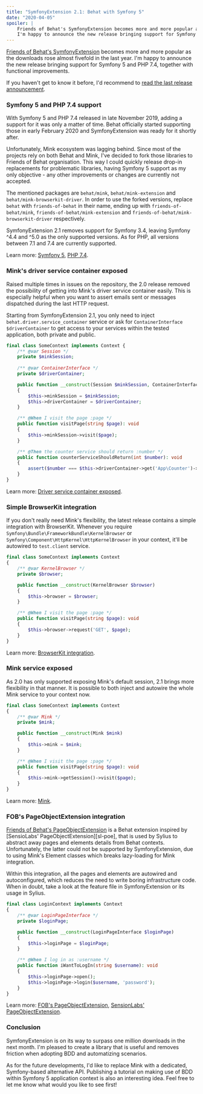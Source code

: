 ```yaml
---
title: "SymfonyExtension 2.1: Behat with Symfony 5" 
date: "2020-04-05"
spoiler: |
    Friends of Behat's SymfonyExtension becomes more and more popular as the downloads rose almost fivefold in the last year.
    I'm happy to announce the new release bringing support for Symfony 5 and PHP 7.4, together with functional improvements.
---
```


[Friends of Behat's SymfonyExtension][fob-se] becomes more and more popular as the downloads rose almost fivefold in the last year.
I'm happy to announce the new release bringing support for Symfony 5 and PHP 7.4, together with functional improvements.

If you haven't get to know it before, I'd recommend to [read the last release announcement][fob-se-20-blogpost].

### Symfony 5 and PHP 7.4 support

With Symfony 5 and PHP 7.4 released in late November 2019, adding a support for it was only a matter of time.
Behat officially started supporting those in early February 2020 and SymfonyExtension was ready for it shortly after. 

Unfortunately, Mink ecosystem was lagging behind. Since most of the projects rely on both Behat and Mink,
I've decided to fork those libraries to Friends of Behat organisation. This way I could quickly release drop-in replacements
for problematic libraries, having Symfony 5 support as my only objective - any other improvements or changes are currently not accepted. 

The mentioned packages are `behat/mink`, `behat/mink-extension` and `behat/mink-browserkit-driver`. In order to use the
forked versions, replace `behat` with `friends-of-behat` in their name, ending up with `friends-of-behat/mink`,
`friends-of-behat/mink-extension` and `friends-of-behat/mink-browserkit-driver` respectively.

SymfonyExtension 2.1 removes support for Symfony 3.4, leaving Symfony ^4.4 and ^5.0 as the only supported versions. As for PHP,
all versions between 7.1 and 7.4 are currently supported.

Learn more: [Symfony 5](https://github.com/FriendsOfBehat/SymfonyExtension/pull/100), [PHP 7.4](https://github.com/FriendsOfBehat/SymfonyExtension/pull/107).

### Mink's driver service container exposed

Raised multiple times in issues on the repository, the 2.0 release removed the possibility of getting into Mink's driver
service container easily. This is especially helpful when you want to assert emails sent or messages dispatched during the
last HTTP request. 

Starting from SymfonyExtension 2.1, you only need to inject `behat.driver.service_container` service or ask for
`ContainerInterface $driverContainer` to get access to your services within the tested application, both private and public.

```php
final class SomeContext implements Context {
    /** @var Session */
    private $minkSession;
    
    /** @var ContainerInterface */
    private $driverContainer;

    public function __construct(Session $minkSession, ContainerInterface $driverContainer)
    {
        $this->minkSession = $minkSession;
        $this->driverContainer = $driverContainer;
    }

    /** @When I visit the page :page */
    public function visitPage(string $page): void
    {
        $this->minkSession->visit($page);
    }

    /** @Then the counter service should return :number */
    public function counterServiceShouldReturn(int $number): void
    {
        assert($number === $this->driverContainer->get('App\Counter')->getCount());
    }
}
```

Learn more: [Driver service container exposed](https://github.com/FriendsOfBehat/SymfonyExtension/pull/116).

### Simple BrowserKit integration

If you don't really need Mink's flexibility, the latest release contains a simple integration with BrowserKit. Whenever you
require `Symfony\Bundle\FrameworkBundle\KernelBrowser` or `Symfony\Component\HttpKernel\HttpKernelBrowser` in your context,
it'll be autowired to `test.client` service.

```php
final class SomeContext implements Context 
{
    /** @var KernelBrowser */
    private $browser;

    public function __construct(KernelBrowser $browser)
    {
        $this->browser = $browser;
    }

    /** @When I visit the page :page */
    public function visitPage(string $page): void
    {
        $this->browser->request('GET', $page);
    }
}
```

Learn more: [BrowserKit integration](https://github.com/FriendsOfBehat/SymfonyExtension/pull/82).

### Mink service exposed

As 2.0 has only supported exposing Mink's default session, 2.1 brings more flexibility in that manner. It is possible
to both inject and autowire the whole Mink service to your context now.

```php
final class SomeContext implements Context
{
    /** @var Mink */
    private $mink;

    public function __construct(Mink $mink)
    {
        $this->mink = $mink;
    }

    /** @When I visit the page :page */
    public function visitPage(string $page): void
    {
        $this->mink->getSession()->visit($page);
    }
}
```

Learn more: [Mink](https://github.com/FriendsOfBehat/SymfonyExtension/pull/69).

### FOB's PageObjectExtension integration

[Friends of Behat's PageObjectExtension][fob-poe] is a Behat extension inspired by [SensioLabs' PageObjectExtension][sl-poe],
that is used by Sylius to abstract away pages and elements details from Behat contexts. Unfortunately, the latter could
not be supported by SymfonyExtension, due to using Mink's Element classes which breaks lazy-loading for Mink integration.

Within this integration, all the pages and elements are autowired and autoconfigured, which reduces the need to write
boring infrastructure code. When in doubt, take a look at the feature file in SymfonyExtension or its usage in Sylius.

```php
final class LoginContext implements Context
{
    /** @var LoginPageInterface */
    private $loginPage;

    public function __construct(LoginPageInterface $loginPage)
    {
        $this->loginPage = $loginPage;
    }

    /** @When I log in as :username */
    public function iWantToLogIn(string $username): void
    {
        $this->loginPage->open();
        $this->loginPage->login($username, 'password');
    }
}
```

Learn more: [FOB's PageObjectExtension](https://github.com/FriendsOfBehat/SymfonyExtension/pull/105), [SensionLabs' PageObjectExtension](https://github.com/FriendsOfBehat/SymfonyExtension/issues/99).
 
### Conclusion

SymfonyExtension is on its way to surpass one million downloads in the next month. I'm pleased to create a library that
is useful and removes friction when adopting BDD and automatizing scenarios. 

As for the future developments, I'd like to replace Mink with a dedicated, Symfony-based alternative API. 
Publishing a tutorial on making use of BDD within Symfony 5 application context is also an interesting idea.
Feel free to let me know what would you like to see first! 

[fob-poe]: https://github.com/FriendsOfBehat/PageObjectExtension
[fob-se]: https://github.com/FriendsOfBehat/SymfonyExtension
[fob-se-20-blogpost]: https://kamilkokot.com/tame-behat-with-the-brand-new-symfony-extension/
